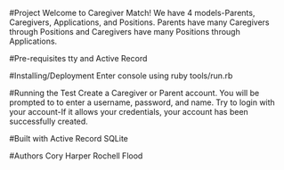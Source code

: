 #Project
Welcome to Caregiver Match! We have 4 models-Parents, Caregivers, Applications,
and Positions. Parents have many Caregivers through Positions and Caregivers
have many Positions through Applications.

#Pre-requisites
tty and Active Record

#Installing/Deployment
Enter console using ruby tools/run.rb

#Running the Test
Create a Caregiver or Parent account. You will be prompted to to enter a
username, password, and name. Try to login with your account-If it allows your
credentials, your account has been successfully created.

#Built with
Active Record
SQLite

#Authors
Cory Harper
Rochell Flood
